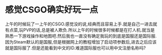 # 感觉CSGO确实好玩一点

上午的时候玩了一上午的CSGO.感觉没的说,经典而且容易上手.就是自己一进去就有点菜,玩PVP的话,总是被人欺负.所以上午的时候很多时候都是在打人机.就当是熟悉一下游戏操作和地图吧.然后我也一直没有确定我玩的到底是国服还是国际服.因为Steam默认的是国服,但是根据网上的教程增加了启动项参数后,进去之后应该就是国际服了.但是还能看到中文的ID.难道国际服也可以用中文注册名称吗?
